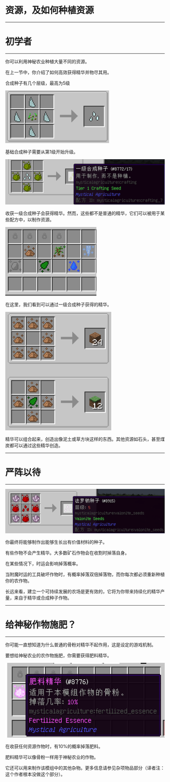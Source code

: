 # 资源，及如何种植资源
___

# 初学者
___

你可以利用神秘农业种植大量不同的资源。

在上一节中，你介绍了如何高效获得精华并物尽其用。

合成种子有几个层级，最高为5级

![例图](basecraftingseeds.png)

基础合成种子需要从第1级开始升级。

![例图](tier1craftingseeds.png)

收获一级合成种子会获得精华。然而，这些都不是普通的精华，它们可以被用于某些配方中，以制作资源。

![一级合成种子种出的精华](seedessence.png)

在这里，我们看到可以通过一级合成种子获得的精华。

![一些使用从合成种子中收获的精华来合成的配方](seedessencerecipe.png)

精华可以组合起来，创造出像泥土或草方块这样的东西。其他资源如石头，甚至煤炭都可以通过这些精华创造。
___

# 严阵以待
___

![较高等级的合成种子的例子](valoniteseeds.png)

你最终将能够制作出能够生长出有价值材料的种子。

有些作物不会产生精华。大多数矿石作物会在收割时掉落自身。

在某些情况下，时运会影响掉落概率。

当附魔时运的工具破坏作物时，有概率掉落双倍掉落物，而你每次都必须重新种植你的农作物。

长远来看，建立一个可持续发展的农场是更有效的，它将为你带来持续化的精华产量，来自于精华或合成种子作物。
___

# 给神秘作物施肥？
___

你可能一直想知道为什么普通的骨粉对精华不起作用，这是设定的游戏机制。

要想给神秘农业的农作物施肥，你需要获得肥料精华。

![肥料精华](fertessence.png)

在收获任何资源作物时，有10%的概率掉落肥料。

肥料精华可以像骨粉一样用于神秘农业的作物。

它还可以用来制作该模组中的其他杂物。更多信息请参见杂项物品部分（译者注：这个作者根本没做这个部分）。